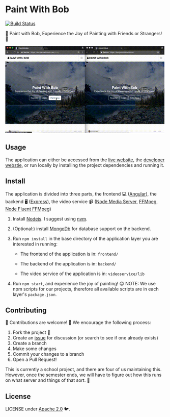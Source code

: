 # Paint With Bob

[![Build Status](https://travis-ci.org/PaintWithBob/paint-with-bob.svg?branch=master)](https://travis-ci.org/PaintWithBob/paint-with-bob)

🎨 Paint with Bob, Experience the Joy of Painting with Friends or Strangers! 🎨

![Paint With Bob Usage Demo Gif](./readmeAssets/paintWithBobDemoReadme.gif)

## Usage

The application can either be accessed from the [live website](https://paintwithbob.com), the [developer webstie](https://dev.paintwithbob.com), or run locally by installing the project dependencies and running it.

## Install

The application is divided into three parts, the frontend 💻 ([Angular](https://angular.io/)), the backend 🖥️ ([Express](https://expressjs.com/)), the video service 📹 ([Node Media Server](https://www.npmjs.com/package/node-media-server), [FFMpeg](https://www.ffmpeg.org/), [Node Fluent FFMpeg](https://github.com/fluent-ffmpeg/node-fluent-ffmpeg))

1. Install [Nodejs](https://nodejs.org/en/download/package-manager/). I suggest using [nvm](https://github.com/creationix/nvm).

2. (Optional:) install [MongoDb](https://www.digitalocean.com/community/tutorials/how-to-install-mongodb-on-ubuntu-16-04) for database support on the backend.


3. Run `npm install` in the base directory of the application layer you are interested in running:

    * The frontend of the application is in: `frontend/`

    * The backend of the application is in: `backend/`

    * The video service of the application is in: `videoservice/lib`

4. Run `npm start`, and experience the joy of painting! 😊 NOTE: We use npm scripts for our projects, therefore all available scripts are in each layer's `package.json`.


## Contributing

🌟 Contributions are welcome! 🌟 We encourage the following process:

1. Fork the project 🍴
2. Create an [issue](https://github.com/PaintWithBob/paint-with-bob/issues) for discussion (or search to see if one already exists)
3. Create a branch
4. Make some changes
5. Commit your changes to a branch
6. Open a Pull Request!

This is currently a school project, and there are four of us maintaining this. However, once the semester ends, we will have to figure out how this runs on what server and things of that sort. 🎒

## License

LICENSE under [Apache 2.0](https://oss.ninja/apache-2.0) 🐦.
